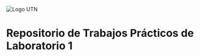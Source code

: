 ![Logo UTN](http://www.lslutnfra.com/images/Logo_vector_180x184.png)
# Repositorio de Trabajos Prácticos de Laboratorio 1
